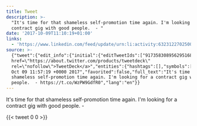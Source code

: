 ```yaml
---
title: Tweet
description: >-
  "It's time for that shameless self-promotion time again. I'm looking for a
  contract gig with good people.  - "
date: '2017-10-09T11:10:19+01:00'
links:
  - 'https://www.linkedin.com/feed/update/urn:li:activity:6323122702500659201/'
source: >-
  {"tweet":{"edit_info":{"initial":{"editTweetIds":["917358308956295168"],"editableUntil":"2017-10-09T12:57:19.205Z","editsRemaining":"5","isEditEligible":true}},"retweeted":false,"source":"<a
  href=\"https://about.twitter.com/products/tweetdeck\"
  rel=\"nofollow\">TweetDeck</a>","entities":{"hashtags":[],"symbols":[],"user_mentions":[],"urls":[{"url":"https://t.co/WzPW9GdfR0","expanded_url":"https://www.linkedin.com/feed/update/urn:li:activity:6323122702500659201/","display_url":"linkedin.com/feed/update/ur…","indices":["108","131"]}]},"display_text_range":["0","131"],"favorite_count":"0","id_str":"917358308956295168","truncated":false,"retweet_count":"0","id":"917358308956295168","possibly_sensitive":false,"created_at":"Mon
  Oct 09 11:57:19 +0000 2017","favorited":false,"full_text":"It's time for that
  shameless self-promotion time again. I'm looking for a contract gig with good
  people.  - https://t.co/WzPW9GdfR0","lang":"en"}}
---
```

It's time for that shameless self-promotion time again. I'm looking for a contract gig with good people.  - 
    
{{< tweet 0 0 >}}
    
